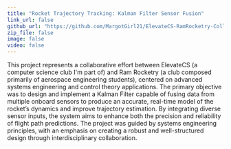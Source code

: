 ```yaml
---
title: "Rocket Trajectory Tracking: Kalman Filter Sensor Fusion"
link_url: false
github_url: "https://github.com/MargotGirl21/ElevateCS-RamRocketry-Collab"
zip_file: false
image: false
video: false
---
```


This project represents a collaborative effort between ElevateCS (a computer science club I'm part of) and Ram Rocketry (a club composed primarily of aerospace engineering students), centered on advanced systems engineering and control theory applications. The primary objective was to design and implement a Kalman Filter capable of fusing data from multiple onboard sensors to produce an accurate, real-time model of the rocket’s dynamics and improve trajectory estimation. By integrating diverse sensor inputs, the system aims to enhance both the precision and reliability of flight path predictions. The project was guided by systems engineering principles, with an emphasis on creating a robust and well-structured design through interdisciplinary collaboration.
